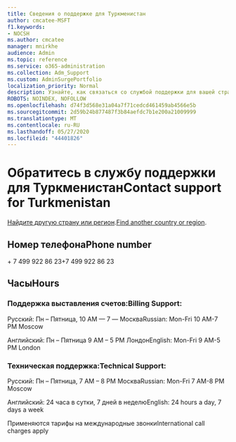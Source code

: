 ```yaml
---
title: Сведения о поддержке для Туркменистан
author: cmcatee-MSFT
f1.keywords:
- NOCSH
ms.author: cmcatee
manager: mnirkhe
audience: Admin
ms.topic: reference
ms.service: o365-administration
ms.collection: Adm_Support
ms.custom: AdminSurgePortfolio
localization_priority: Normal
description: Узнайте, как связаться со службой поддержки для вашей страны или региона.
ROBOTS: NOINDEX, NOFOLLOW
ms.openlocfilehash: d74f3d568e31a04a7f71cedcd461459ab4566e5b
ms.sourcegitcommit: 2d59b24b877487f3b84aefdc7b1e200a21009999
ms.translationtype: MT
ms.contentlocale: ru-RU
ms.lasthandoff: 05/27/2020
ms.locfileid: "44401826"
---
```

# <a name="contact-support-for-turkmenistan"></a><span data-ttu-id="95e68-103">Обратитесь в службу поддержки для Туркменистан</span><span class="sxs-lookup"><span data-stu-id="95e68-103">Contact support for Turkmenistan</span></span>

<span data-ttu-id="95e68-104">[Найдите другую страну или регион](../contact-support-for-business-products.md).</span><span class="sxs-lookup"><span data-stu-id="95e68-104">[Find another country or region](../contact-support-for-business-products.md).</span></span>

## <a name="phone-number"></a><span data-ttu-id="95e68-105">Номер телефона</span><span class="sxs-lookup"><span data-stu-id="95e68-105">Phone number</span></span>
<span data-ttu-id="95e68-106">+ 7 499 922 86 23</span><span class="sxs-lookup"><span data-stu-id="95e68-106">+7 499 922 86 23</span></span>

## <a name="hours"></a><span data-ttu-id="95e68-107">Часы</span><span class="sxs-lookup"><span data-stu-id="95e68-107">Hours</span></span>
### <a name="billing-support"></a><span data-ttu-id="95e68-108">Поддержка выставления счетов:</span><span class="sxs-lookup"><span data-stu-id="95e68-108">Billing Support:</span></span>

<span data-ttu-id="95e68-109">Русский: Пн – Пятница, 10 AM — 7 — Москва</span><span class="sxs-lookup"><span data-stu-id="95e68-109">Russian: Mon-Fri 10 AM-7 PM Moscow</span></span>

<span data-ttu-id="95e68-110">Английский: Пн – Пятница 9 AM – 5 PM Лондон</span><span class="sxs-lookup"><span data-stu-id="95e68-110">English: Mon-Fri 9 AM-5 PM London</span></span>

### <a name="technical-support"></a><span data-ttu-id="95e68-111">Техническая поддержка:</span><span class="sxs-lookup"><span data-stu-id="95e68-111">Technical Support:</span></span>

<span data-ttu-id="95e68-112">Русский: Пн – Пятница, 7 AM – 8 PM Москва</span><span class="sxs-lookup"><span data-stu-id="95e68-112">Russian: Mon-Fri 7 AM-8 PM Moscow</span></span>

<span data-ttu-id="95e68-113">Английский: 24 часа в сутки, 7 дней в неделю</span><span class="sxs-lookup"><span data-stu-id="95e68-113">English: 24 hours a day, 7 days a week</span></span>

<span data-ttu-id="95e68-114">Применяются тарифы на международные звонки</span><span class="sxs-lookup"><span data-stu-id="95e68-114">International call charges apply</span></span>
